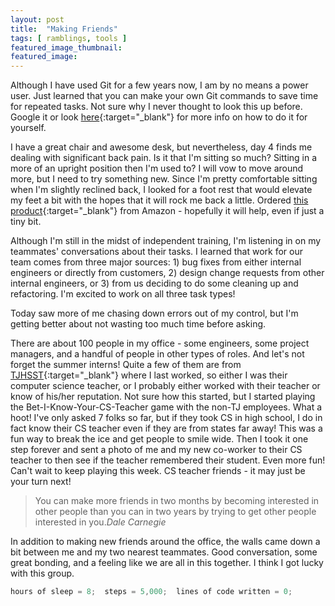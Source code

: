 ```yaml
---
layout: post
title:  "Making Friends"
tags: [ ramblings, tools ]
featured_image_thumbnail:
featured_image: 
---
```

Although I have used Git for a few years now, I am by no means a power user.  Just learned that you can make your own Git commands to save time for repeated tasks.  Not sure why I never thought to look this up before.  Google it or look [here](https://dev.to/shobhit/git-refresh-4hn){:target="_blank"} for more info on how to do it for yourself. 

I have a great chair and awesome desk, but nevertheless, day 4 finds me dealing with significant back pain.  Is it that I'm sitting so much?  Sitting in a more of an upright position then I'm used to?  I will vow to move around more, but I need to try something new.  Since I'm pretty comfortable sitting when I'm slightly reclined back, I looked for a foot rest that would elevate my feet a bit with the hopes that it will rock me back a little.  Ordered [this product](https://www.amazon.com/gp/product/B0756H2V6P/ref=ppx_yo_dt_b_asin_image_o00_s00?ie=UTF8&psc=1){:target="_blank"} from Amazon - hopefully it will help, even if just a tiny bit.  

Although I'm still in the midst of independent training, I'm listening in on my teammates' conversations about their tasks.  I learned that work for our team comes from three major sources:  1) bug fixes from either internal engineers or directly from customers, 2) design change requests from other internal engineers, or 3) from us deciding to do some cleaning up and refactoring.  I'm excited to work on all three task types!

Today saw more of me chasing down errors out of my control, but I'm getting better about not wasting too much time before asking.  

There are about 100 people in my office - some engineers, some project managers, and a handful of people in other types of roles.  And let's not forget the summer interns!  Quite a few of them are from [TJHSST](http://tjhsst.fcps.edu){:target="_blank"} where I last worked, so either I was their computer science teacher, or I probably either worked with their teacher or know of his/her reputation.  Not sure how this started, but I started playing the Bet-I-Know-Your-CS-Teacher game with the non-TJ employees.  What a hoot!  I've only asked 7 folks so far, but if they took CS in high school, I do in fact know their CS teacher even if they are from states far away!  This was a fun way to break the ice and get people to smile wide.  Then I took it one step forever and sent a photo of me and my new co-worker to their CS teacher to then see if the teacher remembered their student.  Even more fun!  Can't wait to keep playing this week.  CS teacher friends - it may just be your turn next!

>You can make more friends in two months by becoming interested in other people than you can in two years by trying to get other people interested in you.<cite>Dale Carnegie</cite>

In addition to making new friends around the office, the walls came down a bit between me and my two nearest teammates.  Good conversation, some great bonding, and a feeling like we are all in this together.  I think I got lucky with this group.

```Java
hours of sleep = 8;  steps = 5,000;  lines of code written = 0;
```
